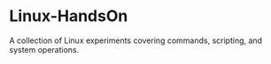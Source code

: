 # Linux-HandsOn
A collection of Linux experiments covering commands, scripting, and system operations.
